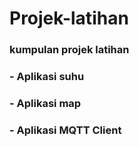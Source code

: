 # Projek-latihan

### kumpulan projek latihan
### - Aplikasi suhu
### - Aplikasi map
### - Aplikasi MQTT Client
